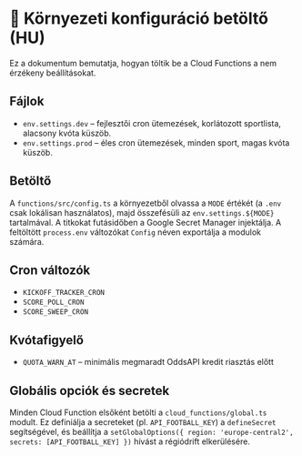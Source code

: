 # 🔧 Környezeti konfiguráció betöltő (HU)

Ez a dokumentum bemutatja, hogyan töltik be a Cloud Functions a nem érzékeny beállításokat.

## Fájlok
- `env.settings.dev` – fejlesztői cron ütemezések, korlátozott sportlista, alacsony kvóta küszöb.
- `env.settings.prod` – éles cron ütemezések, minden sport, magas kvóta küszöb.

## Betöltő
A `functions/src/config.ts` a környezetből olvassa a `MODE` értékét (a `.env` csak lokálisan használatos), majd összefésüli az `env.settings.${MODE}` tartalmával.
A titkokat futásidőben a Google Secret Manager injektálja. A feltöltött `process.env` változókat `Config` néven exportálja a modulok számára.

## Cron változók

- `KICKOFF_TRACKER_CRON`
- `SCORE_POLL_CRON`
- `SCORE_SWEEP_CRON`

## Kvótafigyelő

- `QUOTA_WARN_AT` – minimális megmaradt OddsAPI kredit riasztás előtt

## Globális opciók és secretek
Minden Cloud Function elsőként betölti a `cloud_functions/global.ts` modult. Ez definiálja a secreteket (pl. `API_FOOTBALL_KEY`) a `defineSecret` segítségével, és beállítja a `setGlobalOptions({ region: 'europe-central2', secrets: [API_FOOTBALL_KEY] })` hívást a régiódrift elkerülésére.
